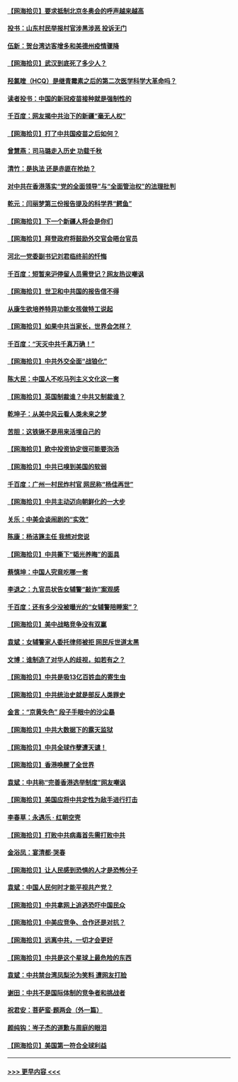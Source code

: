 #### [【网海拾贝】要求抵制北京冬奥会的呼声越来越高](../pages/nsc993/n12868962.md?t=04101351) 
#### [投书：山东村民举报村官涉黑涉恶 投诉无门](../pages/nsc993/n12869726.md?t=04101351) 
#### [伍新：贺台湾访客增多和美德州疫情骤降](../pages/nsc993/n12865651.md?t=04101351) 
#### [【网海拾贝】武汉到底死了多少人？](../pages/nsc993/n12863707.md?t=04101351) 
#### [羟氯喹（HCQ）是继青霉素之后的第二次医学科学大革命吗？](../pages/nsc993/n12638564.md?t=04101351) 
#### [读者投书：中国的新冠疫苗接种就是强制性的](../pages/nsc993/n12859932.md?t=04101351) 
#### [千百度：网友揭中共治下的新疆“毫无人权”](../pages/nsc993/n12858385.md?t=04101351) 
#### [【网海拾贝】打了中共国疫苗之后如何？](../pages/nsc993/n12857866.md?t=04101351) 
#### [曾慧燕：司马璐走入历史 功载千秋](../pages/nsc993/n12856996.md?t=04101351) 
#### [清竹：是执法 还是赤匪在抢劫？](../pages/nsc993/n12856952.md?t=04101351) 
#### [对中共在香港落实“党的全面领导”与“全面管治权”的法理批判](../pages/nsc993/n12856929.md?t=04101351) 
#### [乾元：闫丽梦第三份报告提及的科学界“鳄鱼”](../pages/nsc993/n12855985.md?t=04101351) 
#### [【网海拾贝】下一个新疆人将会是你们](../pages/nsc993/n12855864.md?t=04101351) 
#### [【网海拾贝】拜登政府将鼓励外交官会晤台官员](../pages/nsc993/n12853615.md?t=04101351) 
#### [河北一党委副书记刘君临终前的忏悔](../pages/nsc993/n12849420.md?t=04101351) 
#### [千百度：短暂来沪停留人员需登记？网友热议嘲讽](../pages/nsc993/n12853497.md?t=04101351) 
#### [【网海拾贝】世卫和中共国的报告信不得](../pages/nsc993/n12850902.md?t=04101351) 
#### [从康生欲培养特异功能女孩做特工说起](../pages/nsc993/n12849289.md?t=04101351) 
#### [【网海拾贝】如果中共当家长，世界会怎样？](../pages/nsc993/n12848436.md?t=04101351) 
#### [千百度：“天灭中共千真万确！”](../pages/nsc993/n12845659.md?t=04101351) 
#### [【网海拾贝】中共外交全面“战狼化”](../pages/nsc993/n12845607.md?t=04101351) 
#### [陈大民：中国人不吃马列主义文化这一套](../pages/nsc993/n12842496.md?t=04101351) 
#### [【网海拾贝】英国制裁谁？中共又制裁谁？](../pages/nsc993/n12840909.md?t=04101351) 
#### [乾坤子：从美中风云看人类未来之梦](../pages/nsc993/n12840590.md?t=04101351) 
#### [苦胆：这铁锹不是用来活埋自己的](../pages/nsc993/n12839512.md?t=04101351) 
#### [【网海拾贝】欧中投资协定很可能要泡汤](../pages/nsc993/n12835122.md?t=04101351) 
#### [【网海拾贝】中共已嗅到美国的软弱](../pages/nsc993/n12832411.md?t=04101351) 
#### [千百度：广州一村民炸村官 网民称“杨佳再世”](../pages/nsc993/n12832380.md?t=04101351) 
#### [【网海拾贝】中共主动迈向朝鲜化的一大步](../pages/nsc993/n12829887.md?t=04101351) 
#### [关乐：中美会谈闹剧的“实效”](../pages/nsc993/n12826698.md?t=04101351) 
#### [陈康：杨洁篪主任  我想对您说](../pages/nsc993/n12826609.md?t=04101351) 
#### [【网海拾贝】中共撕下“韬光养晦”的面具](../pages/nsc993/n12826459.md?t=04101351) 
#### [蔡慎坤：中国人究竟吃哪一套](../pages/nsc993/n12826010.md?t=04101351) 
#### [李退之：九官员状告女辅警“敲诈”案观感](../pages/nsc993/n12823984.md?t=04101351) 
#### [千百度：还有多少没被曝光的“女辅警陪睡案”？](../pages/nsc993/n12822136.md?t=04101351) 
#### [【网海拾贝】美中战略竞争没有双赢](../pages/nsc993/n12822105.md?t=04101351) 
#### [袁斌：女辅警家人委托律师被拒 网民斥世道太黑](../pages/nsc993/n12822004.md?t=04101351) 
#### [文博：谁制造了对华人的歧视，如若有之？](../pages/nsc993/n12821635.md?t=04101351) 
#### [【网海拾贝】中共是吸13亿百姓血的寄生虫](../pages/nsc993/n12819191.md?t=04101351) 
#### [【网海拾贝】中共统治史就是部反人类罪史](../pages/nsc993/n12816738.md?t=04101351) 
#### [金言：“京黄失色” 段子手眼中的沙尘暴](../pages/nsc993/n12815700.md?t=04101351) 
#### [【网海拾贝】中共大数据下的露天监狱](../pages/nsc993/n12811075.md?t=04101351) 
#### [【网海拾贝】中共全球作孽遭天谴！](../pages/nsc993/n12810258.md?t=04101351) 
#### [【网海拾贝】香港唤醒了全世界](../pages/nsc993/n12809100.md?t=04101351) 
#### [袁斌：中共称“完善香港选举制度”网友嘲讽](../pages/nsc993/n12808994.md?t=04101351) 
#### [【网海拾贝】美国应将中共定性为敌手进行打击](../pages/nsc993/n12806870.md?t=04101351) 
#### [李春草：永遇乐 · 红朝空壳](../pages/nsc993/n12805365.md?t=04101351) 
#### [【网海拾贝】打败中共病毒首先需打败中共](../pages/nsc993/n12803930.md?t=04101351) 
#### [金浴凤：宴清都‧哭春](../pages/nsc993/n12801601.md?t=04101351) 
#### [【网海拾贝】让人民感到恐惧的人才是恐怖分子](../pages/nsc993/n12799347.md?t=04101351) 
#### [袁斌：中国人民何时才能平视共产党？](../pages/nsc993/n12799306.md?t=04101351) 
#### [【网海拾贝】中共拿网上追逃恐吓中国民众](../pages/nsc993/n12796905.md?t=04101351) 
#### [【网海拾贝】中美应竞争、合作还是对抗？](../pages/nsc993/n12794675.md?t=04101351) 
#### [【网海拾贝】远离中共，一切才会更好](../pages/nsc993/n12793572.md?t=04101351) 
#### [【网海拾贝】中共是这个星球上最危险的东西](../pages/nsc993/n12791400.md?t=04101351) 
#### [袁斌：中共禁台湾凤梨沦为笑料 遭网友打脸](../pages/nsc993/n12791335.md?t=04101351) 
#### [谢田：中共不是国际体制的竞争者和挑战者](../pages/nsc993/n12791212.md?t=04101351) 
#### [祝君安：菩萨蛮·题两会（外一篇）](../pages/nsc993/n12786801.md?t=04101351) 
#### [颜纯钩：岑子杰的道歉与周庭的眼泪](../pages/nsc993/n12786775.md?t=04101351) 
#### [【网海拾贝】美国第一符合全球利益](../pages/nsc993/n12786666.md?t=04101351) 

----
#### [ >>> 更早内容 <<< ](../indexes/nsc993-earlier.md)
